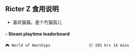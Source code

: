 ## Ricter Z 食用说明
- 喜欢猫猫，是个冇猫孤儿

<!-- steam-box start -->
#### - Steam playtime leaderboard
```text
🎮 World of Warships                 🕘 293 hrs 14 mins
```
<!-- Powered by https://github.com/YouEclipse/steam-box . -->
<!-- steam-box end -->
